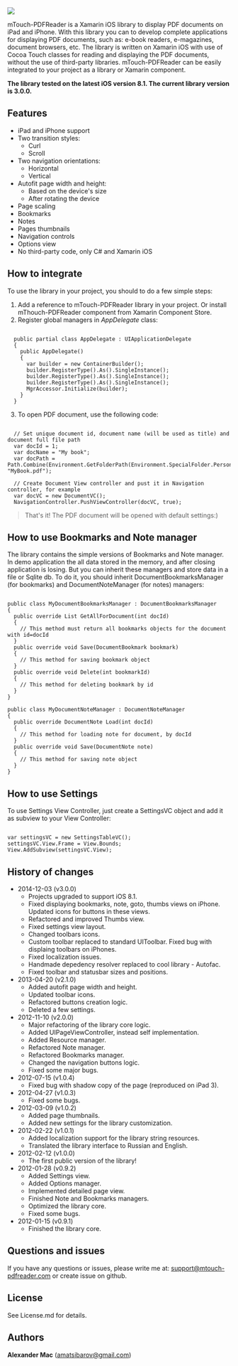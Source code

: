 <img src="https://github.com/AlexanderMac/mTouch-PDFReader/blob/master/Images/header-logo.gif"/>

mTouch-PDFReader is a Xamarin iOS library to display PDF documents on iPad and iPhone. With this library you can to develop complete applications for displaying PDF documents, such as: e-book readers, e-magazines, document browsers, etc. The library is written on Xamarin iOS with use of Cocoa Touch classes for reading and displaying the PDF documents, without the use of third-party libraries. mTouch-PDFReader can be easily integrated to your project as a library or Xamarin component.

**The library tested on the latest iOS version 8.1.
The current library version is 3.0.0.**


## Features

* iPad and iPhone support
* Two transition styles:
  * Curl
  * Scroll
* Two navigation orientations:
  * Horizontal
  * Vertical
* Autofit page width and height:
  * Based on the device's size
  * After rotating the device
* Page scaling
* Bookmarks
* Notes
* Pages thumbnails
* Navigation controls
* Options view
* No third-party code, only C# and Xamarin iOS

## How to integrate
To use the library in your project, you should to do a few simple steps:

1. Add a reference to mTouch-PDFReader library in your project. Or install mThouch-PDFReader component from Xamarin Component Store.
2. Register global managers in *AppDelegate* class:
<pre><code>
  public partial class AppDelegate : UIApplicationDelegate 
  {   
    public AppDelegate()
    {
      var builder = new ContainerBuilder();
      builder.RegisterType<MyDocumentBookmarksManager>().As<IDocumentBookmarksManager>().SingleInstance();
      builder.RegisterType<MyDocumentNoteManager>().As<IDocumentNoteManager>().SingleInstance();
      builder.RegisterType<SettingsManager>().As<ISettingsManager>().SingleInstance();
      MgrAccessor.Initialize(builder);
    }
  }
</pre></code>
3. To open PDF document, use the following code:
<pre><code>
  // Set unique document id, document name (will be used as title) and document full file path
  var docId = 1;
  var docName = "My book";
  var docPath = Path.Combine(Environment.GetFolderPath(Environment.SpecialFolder.Personal), "MyBook.pdf");
    
  // Create Document View controller and pust it in Navigation controller, for example 
  var docVC = new DocumentVC();   
  NavigationController.PushViewController(docVC, true);
</pre></code>

> That's it! The PDF document will be opened with default settings:)

## How to use Bookmarks and Note manager
The library contains the simple versions of Bookmarks and Note manager. In demo application the all data stored in the memory, and after closing application is losing. But you can inherit these managers and store data in a file or Sqlite db. To do it, you should inherit DocumentBookmarksManager (for bookmarks) and DocumentNoteManager (for notes) managers:
<pre><code>
public class MyDocumentBookmarksManager : DocumentBookmarksManager
{
  public override List<DocumentBookmark> GetAllForDocument(int docId)
  {
    // This method must return all bookmarks objects for the document with id=docId
  }
  public override void Save(DocumentBookmark bookmark)
  {
    // This method for saving bookmark object
  }
  public override void Delete(int bookmarkId)
  {
    // This method for deleting bookmark by id
  }
}

public class MyDocumentNoteManager : DocumentNoteManager
{
  public override DocumentNote Load(int docId)
  {
    // This method for loading note for document, by docId
  }
  public override void Save(DocumentNote note)
  {
    // This method for saving note object
  }
}
</pre></code>

## How to use Settings
To use Settings View Controller, just create a SettingsVC object and add it as subview to your View Controller:
<pre><code>
var settingsVC = new SettingsTableVC();
settingsVC.View.Frame = View.Bounds;
View.AddSubview(settingsVC.View);
</pre></code>

## History of changes
- 2014-12-03 (v3.0.0)
  - Projects upgraded to support iOS 8.1.
  - Fixed displaying bookmarks, note, goto, thumbs views on iPhone. Updated icons for buttons in these views.
  - Refactored and improved Thumbs view.
  - Fixed settings view layout.
  - Changed toolbars icons.
  - Custom toolbar replaced to standard UIToolbar. Fixed bug with displaing toolbars on iPhones. 
  - Fixed localization issues.
  - Handmade depedency resolver replaced to cool library - Autofac.
  - Fixed toolbar and statusbar sizes and positions.
- 2013-04-20 (v2.1.0)
  - Added autofit page width and height.
  - Updated toolbar icons.
  - Refactored buttons creation logic.
  - Deleted a few settings.
- 2012-11-10 (v2.0.0)
  - Major refactoring of the library core logic.
  - Added UIPageViewController, instead self implementation.
  - Added Resource manager.
  - Refactored Note manager.
  - Refactored Bookmarks manager.
  - Changed the navigation buttons logic.
  - Fixed some major bugs.
- 2012-07-15 (v1.0.4)
  - Fixed bug with shadow copy of the page (reproduced on iPad 3).
- 2012-04-27 (v1.0.3)
  - Fixed some bugs.
- 2012-03-09 (v1.0.2)
  - Added page thumbnails.
  - Added new settings for the library customization.
- 2012-02-22 (v1.0.1)
  - Added localization support for the library string resources.
  - Translated the library interface to Russian and English.
- 2012-02-12 (v1.0.0)
  - The first public version of the library!
- 2012-01-28 (v0.9.2)
  - Added Settings view.
  - Added Options manager.
  - Implemented detailed page view.
  - Finished Note and Bookmarks managers.
  - Optimized the library core.
  - Fixed some bugs.
- 2012-01-15 (v0.9.1)
  - Finished the library core.


## Questions and issues
If you have any questions or issues, please write me at: [support@mtouch-pdfreader.com](mailto:support@mtouch-pdfreader.com) or create issue on github.

## License
See License.md for details.  

## Authors

**Alexander Mac** ([amatsibarov@gmail.com](mailto:amatsibarov@gmail.com))

